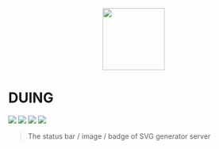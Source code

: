 <div align="center">
 <img src="https://github.com/lishengzxc/duing/blob/master/LOGO.jpg?raw=true" width="125">
</div>

# DUING
![](https://david-dm.org/lishengzxc/duing/dev-status.svg)
![](https://david-dm.org/lishengzxc/duing.svg)
![](https://img.shields.io/badge/PRs-welcome-brightgreen.svg)
![](https://img.shields.io/badge/license-MIT-blue.svg)

> The status bar / image / badge of SVG generator server